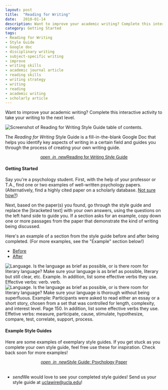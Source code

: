 ```yaml
---
layout: post
title:  "Reading for Writing"
date:   2010-01-14
description: Want to improve your academic writing? Complete this interactive activity to take your writing to the next level.
category: Getting Started
tags:
- Reading for Writing
- Style Guide
- Google doc
- disciplinary writing
- subject-specific writing
- improve
- writing skills
- academic journal article
- reading skills
- writing strategy
- writing
- reading
- academic writing
- scholarly article
---
```


<p class="intro">Want to improve your academic writing? Complete this interactive activity to take your writing to the next level.</p>

<div class="row">
    <div class="col s12 m5">
        <img class="responsive-img materialboxed imagestep" src="{{ '/assets/img/styleguide.png' | prepend: site.baseurl }}"   alt="Screenshot of Reading for Writing Style Guide table of contents." data-caption="Screenshot of Reading for      Writing Style Guide table of contents.">  
    </div>
    <div class="col s12 m7" style="vertical-align: middle;">
    <p class="intro">The <i>Reading for Writing</i> Style Guide is a fill-in-the-blank Google Doc that helps you identify key aspects of writing in a certain field and guides you through the process of creating your own writing guide. </p>
    <center><a class="waves-effect waves-light btn-large" href="https://docs.google.com/document/d/1nnUDkTkahggf6UCJBgMzAgfRkIQDNNgF_TQ88DOTtO4/edit?usp=sharing" style="center; font-family:arial; font-size:100%;" target="_blank"><i class="material-icons right">open_in_new</i>Reading for Writing Style Guide</a></center>
    </div>
</div>

#### Getting Started

Say you're a psychology student. First, with the help of your professor or T.A., find one or two examples of well-written psychology papers. (Alternatively, find a highly cited paper on a scholarly database. [Not sure how?](https://uclalibrary.github.io/research-tips/finding-scholarly-articles/ "Finding Scholarly Articles"))

Next, based on the paper(s) you found, go through the style guide and replace the \[bracketed text\] with your own answers, using the questions on the left hand side to guide you. If a section asks for an example, copy down one or more passages from the paper that demonstrate the kind of writing being discussed. 

Here's an example of a section from the style guide before and after being completed. (For more examples, see the "Example" section below!)

<div class="row">
    <div class="col s12">
      <ul class="tabs">
        <li class="tab col s6"><a class="active" a href="#before">Before</a></li>
        <li class="tab col s6"><a href="#after">After</a></li>
			</ul>
		<div id="before" class="col s12">
			<img class="responsive-img materialboxed imagestep" src="{{ '/assets/img/content/R4Wbefore.jpg' | prepend: site.baseurl }}" alt="Language. Is the language as brief as possible, or is there room for literary language? Make sure your language is as brief as possible, literary but still clear, etc. Example. In addition, list some effective verbs they use. Effective verbs: verb. verb." data-caption="The language section of the Reading for Writing activity before it has been completed by a student.">
		</div>
		<div id="after" class="col s12">
			<img class="responsive-img materialboxed imagestep" src="{{ '/assets/img/content/R4Wbefore.jpg' | prepend: site.baseurl }}" alt="Language. Is the language as brief as possible, or is there room for literary language? Make sure your language is thorough without being superfluous. Example: Participants were asked to read either an essay or a short story, chosen from a set that was controlled for length, complexity, and interest level. Page 150. In addition, list some effective verbs they use. Effetive verbs: measure, participate, cause, stimulate, hypothesize, compare, test, correlate, support, process." data-caption="The language section of the Reading for Writing activity after it has been completed by a student.">
		</div>
</div>
	



#### Example Style Guides

Here are some examples of exemplary style guides. If you get stuck as you complete your own style guide, feel free use these for inspiration. Check back soon for more examples!

<center><a class="waves-effect waves-light btn-large" href="https://docs.google.com/document/d/1OdU1Qtk0THR3gMNcOEj7-yZDIzl21omvmUZ3eeaKn48/edit?usp=sharing" style="center; font-family:arial; font-size:100%;" target="_blank"><i class="material-icons right">open_in_new</i>Style Guide: Psychology Paper</a></center>

<br>

<ul class="collapsible">
    <li>
      <div class="collapsible-header"><i class="material-icons">send</i>We would love to see your completed style guides! Send us your style guide at <a href="mailto:uclawire@ucla.edu?Subject=Reading%20For%20Writing%20Style%20Guide%20Example" target="_top">uclawire@ucla.edu</a>!</div>
    </li>
</ul>


